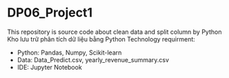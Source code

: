 # DP06_Project1
This repository is source code about clean data and split column by Python 
Kho lưu trữ phân tích dữ liệu bằng Python
Technology requirment:
- Python: Pandas, Numpy, Scikit-learn
- Data: Data_Predict.csv, yearly_revenue_summary.csv
- IDE: Jupyter Notebook
